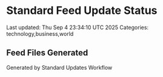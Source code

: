 # Standard Feed Update Status
Last updated: Thu Sep  4 23:34:10 UTC 2025
Categories: technology,business,world

## Feed Files Generated

Generated by Standard Updates Workflow
